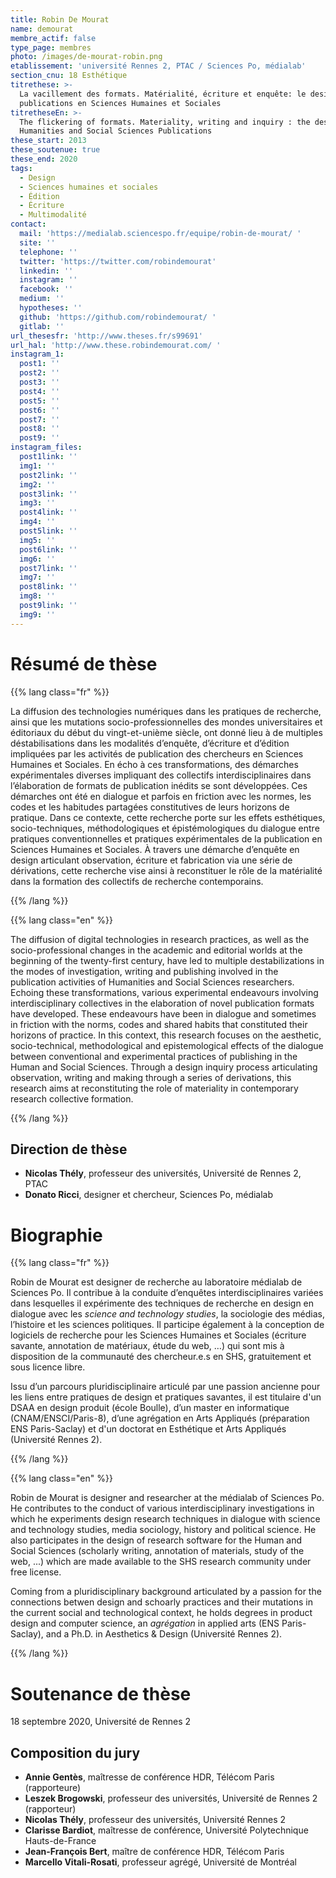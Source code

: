 ```yaml
---
title: Robin De Mourat
name: demourat
membre_actif: false
type_page: membres
photo: /images/de-mourat-robin.png
etablissement: 'université Rennes 2, PTAC / Sciences Po, médialab'
section_cnu: 18 Esthétique
titrethese: >-
  La vacillement des formats. Matérialité, écriture et enquête: le design des
  publications en Sciences Humaines et Sociales
titretheseEn: >-
  The flickering of formats. Materiality, writing and inquiry : the design of
  Humanities and Social Sciences Publications
these_start: 2013
these_soutenue: true
these_end: 2020
tags:
  - Design
  - Sciences humaines et sociales
  - Édition
  - Écriture
  - Multimodalité
contact:
  mail: 'https://medialab.sciencespo.fr/equipe/robin-de-mourat/ '
  site: ''
  telephone: ''
  twitter: 'https://twitter.com/robindemourat'
  linkedin: ''
  instagram: ''
  facebook: ''
  medium: ''
  hypotheses: ''
  github: 'https://github.com/robindemourat/ '
  gitlab: ''
url_thesesfr: 'http://www.theses.fr/s99691'
url_hal: 'http://www.these.robindemourat.com/ '
instagram_1:
  post1: ''
  post2: ''
  post3: ''
  post4: ''
  post5: ''
  post6: ''
  post7: ''
  post8: ''
  post9: ''
instagram_files:
  post1link: ''
  img1: ''
  post2link: ''
  img2: ''
  post3link: ''
  img3: ''
  post4link: ''
  img4: ''
  post5link: ''
  img5: ''
  post6link: ''
  img6: ''
  post7link: ''
  img7: ''
  post8link: ''
  img8: ''
  post9link: ''
  img9: ''
---
```


<!-- Supprimer les parties non remplies (supprimer les blocks de lang s'il n'y a pas deux langues). Tu es libre d'ajouter ce que tu veux à cette partie -->

# Résumé de thèse

{{% lang class="fr" %}}

La diffusion des technologies numériques dans les pratiques de recherche, ainsi que les mutations socio-professionnelles des mondes universitaires et éditoriaux du début du vingt-et-unième siècle, ont donné lieu à de multiples déstabilisations dans les modalités d’enquête, d’écriture et d’édition impliquées par les activités de publication des chercheurs en Sciences Humaines et Sociales. En écho à ces transformations, des démarches expérimentales diverses impliquant des collectifs interdisciplinaires dans l’élaboration de formats de publication inédits se sont développées. Ces démarches ont été en dialogue et parfois en friction avec les normes, les codes et les habitudes partagées constitutives de leurs horizons de pratique. Dans ce contexte, cette recherche porte sur les effets esthétiques, socio-techniques, méthodologiques et épistémologiques du dialogue entre pratiques conventionnelles et pratiques expérimentales de la publication en Sciences Humaines et Sociales. À travers une démarche d’enquête en design articulant observation, écriture et fabrication via une série de dérivations, cette recherche vise ainsi à reconstituer le rôle de la matérialité dans la formation des collectifs de recherche contemporains.

{{% /lang %}}

{{% lang class="en" %}}

The diffusion of digital technologies in research practices, as well as the socio-professional changes in the academic and editorial worlds at the beginning of the twenty-first century, have led to multiple destabilizations in the modes of investigation, writing and publishing involved in the publication activities of Humanities and Social Sciences researchers. Echoing these transformations, various experimental endeavours involving interdisciplinary collectives in the elaboration of novel publication formats have developed. These endeavours have been in dialogue and sometimes in friction with the norms, codes and shared habits that constituted their horizons of practice. In this context, this research focuses on the aesthetic, socio-technical, methodological and epistemological effects of the dialogue between conventional and experimental practices of publishing in the Human and Social Sciences. Through a design inquiry process articulating observation, writing and making through a series of derivations, this research aims at reconstituting the role of materiality in contemporary research collective formation.

{{% /lang %}}

## Direction de thèse

* **Nicolas Thély**, professeur des universités, Université de Rennes 2, PTAC
* **Donato Ricci**, designer et chercheur, Sciences Po, médialab

# Biographie

{{% lang class="fr" %}}

Robin de Mourat est designer de recherche au laboratoire médialab de Sciences Po. Il contribue à la conduite d’enquêtes interdisciplinaires variées dans lesquelles il expérimente des techniques de recherche en design en dialogue avec les *science and technology studies*, la sociologie des médias, l’histoire et les sciences politiques. Il participe également à la conception de logiciels de recherche pour les Sciences Humaines et Sociales (écriture savante, annotation de matériaux, étude du web, …) qui sont mis à disposition de la communauté des chercheur.e.s en SHS, gratuitement et sous licence libre.

Issu d’un parcours pluridisciplinaire articulé par une passion ancienne pour les liens entre pratiques de design et pratiques savantes, il est titulaire d'un DSAA en design produit (école Boulle), d’un master en informatique (CNAM/ENSCI/Paris-8), d’une agrégation en Arts Appliqués (préparation ENS Paris-Saclay) et d'un doctorat en Esthétique et Arts Appliqués (Université Rennes 2).

{{% /lang %}}

{{% lang class="en" %}}

Robin de Mourat is designer and researcher at the médialab of Sciences Po. He contributes to the conduct of various interdisciplinary investigations in which he experiments design research techniques in dialogue with science and technology studies, media sociology, history and political science. He also participates in the design of research software for the Human and Social Sciences (scholarly writing, annotation of materials, study of the web, ...) which are made available to the SHS research community under free license.

Coming from a pluridisciplinary background articulated by a passion for the connections betwen design and schoarly practices and their mutations in the current social and technological context, he holds degrees in product design and computer science, an *agrégation* in applied arts (ENS Paris-Saclay), and a Ph.D. in Aesthetics & Design (Université Rennes 2).

{{% /lang %}}

# Soutenance de thèse

18 septembre 2020, Université de Rennes 2

## Composition du jury

* **Annie Gentès**, maîtresse de conférence HDR, Télécom Paris (rapporteure)
* **Leszek Brogowski**, professeur des universités, Université de Rennes 2 (rapporteur)
* **Nicolas Thély**, professeur des universités, Université Rennes 2
* **Clarisse Bardiot**, maîtresse de conférence, Université Polytechnique Hauts-de-France
* **Jean-François Bert**, maître de conférence HDR, Télécom Paris
* **Marcello Vitali-Rosati**, professeur agrégé, Université de Montréal
